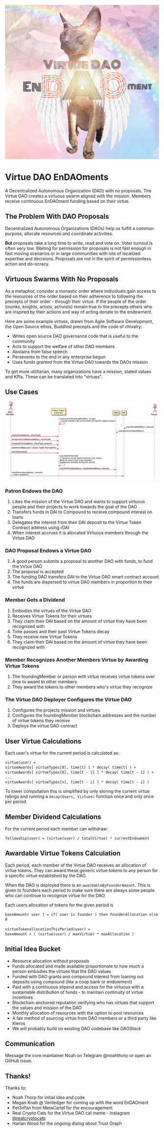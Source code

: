 ![](assets/cat-seraphim.jpg)

# Virtue DAO EnDAOments

A Decentralized Autonomous Organization (DAO) with no proposals. The Virtue DAO creates a virtuous swarm aligned with the mission. Members receive continuous EnDAOment funding based on their virtue.

## The Problem With DAO Proposals

Decentralized Autonomous Organizations (DAOs) help us fulfill a common purpose, allocate resources and coordinate activities.

**But** proposals take a long time to write, read and vote on. Voter turnout is often very low. Waiting for permission for proposals is not fast enough in fast moving scenarios or in large communities with lots of localized expertise and decisions. Proposals are not in the spirit of permissionless action and do-ocracy. 

## Virtuous Swarms With No Proposals

As a metaphor, consider a monastic order where individuals gain access to the resources of the order based on their adherence to following the precepts of their order - through their virtue. If the people of the order (monks, knights, artists, activists) remain true to the precepts others who are inspired by their actions and way of acting donate to the endowment.

Here are some example virtues, drawn from Agile Software Development, the Open Source ethos, Buddhist precepts and the code of chivalry: 
* Writes open source DAO governance code that is useful to the community
* Acts to support the welfare of other DAO members
* Abstains from false speech
* Perseveres to the end in any enterprise begun
* Uses funds granted from the Virtue DAO towards the DAOs mission

To get more utilitarian, many organizations have a mission, stated values and KPIs. These can be translated into "virtues".

## Use Cases 

![](assets/virtue-dao/virtue-dao.png)

### Patron Endows the DAO 

1. Likes the mission of the Virtue DAO and wants to support virtuous people and their projects to work towards the goal of the DAO  
2. Transfers funds in DAI to Compound to receive compound interest on loans
3. Delegates the interest from their DAI deposit to the Virtue Token Contract address using rDAI
4. When interest accrues it is allocated Virtuous members through the Virtue DAO

### DAO Proposal Endows a Virtue DAO

1. A good person submits a proposal to another DAO with funds, to fund the Virtue DAO
2. The proposal is accepted
3. The funding DAO transfers DAI to the Virtue DAO smart contract account 
4. The funds are dispersed to virtue DAO members in proportion to their virtue

### Member Gets a Dividend

1. Embodies the virtues of the Virtue DAO
2. Receives Virtue Tokens for their virtues
3. They claim their DAI based on the amount of virtue they have been recognized with
4. Time passes and their past Virtue Tokens decay
5. They receive new Virtue Tokens
6. They claim their DAI based on the amount of virtue they have been recognized with

### Member Recognizes Another Members Virtue by Awarding Virtue Tokens 

1. The foundingMember or person with virtue receives virtue tokens over time to award to other members
2. They award the tokens to other members who's virtue they recognize 

### The Virtue DAO Deployer Configures the Virtue DAO

1. Configures the projects mission and virtues
2. Configures the foundingMember blockchain addresses and the number of virtue tokens they receive
3. Deploys the virtue DAO contract

## User Virtue Calculations

Each user's virtue for the current period is calculated as:
```
virtue(user) = 
virtueAwards[ virtueTypes[0], time[t] ] * decay( time[t] ) +
virtueAwards[ virtueTypes[0], time[t - 1] ] * decay( time[t - 1] ) +
...
virtueAwards[ virtueTypes[n], time[t - i] ] * decay( time[t - i] ) 
```

To lower computation this is simplified by only storing the current virtue ratings and running a `decay(Users, Virtues)` function once and only once per period.

## Member Dividend Calculations

For the current period each member can withdraw:
```
fellowship(user) = (virtue(user) / totalVirtue) * currentEndowment
```

## Awardable Virtue Tokens Calculation

Each period, each member of the Virtue DAO receives an allocation of virtue tokens. They can award these generic virtue tokens to any person for a specific virtue established by the DAO.

When the DAO is deployed there is an `awardableByFounderAmount`. This is given to founders each period to make sure there are always some people who can continue to recognize virtue for the DAO.

Each users allocation of tokens for the given period is
```
baseAmount( user ) = if( user is founder ) then founderAllocation else 0

virtueTokenallocationThisPeriod(user) = 
baseAmount + ( (virtue(user) / maxVirtue) * maxAllocation )
```

## Initial Idea Bucket

* Resource allocation without proposals 
* Funds allocated and made available proportionate to how much a person embodies the virtues that the DAO values
* Funded with DAO grants and compound interest from loaning out deposits using compound (like a coop bank or endowment)
* Paid with a continuous stipend and access for the virtuous with a sustainable distribution of funds - to maintain continuity of virtue incentives
* Blockchain anchored reputation verifying who has virtues that support the values and mission of the DAO
* Monthly allocation of resources with the option to pool resources
* A fair method of sourcing virtue from DAO members or a third party like Kleros
* We will probably build on existing DAO codebase like *DAOStack*

## Communication

Message the core maintainer Noah on Telegram @noahthorp or open an GitHub issue.

## Thanks!

Thanks to:
* Noah Thorp for initial idea and code
* Megan Knab @ Veriledger for coming up with the word EnDAOment
* Pet3rPan from MetaCartel for the encouragement
* Real Crypto Cats for the Virtue DAO cat meme - Instagram [@realcryptocats](https://www.instagram.com/realcryptocats/)
* Harlan Wood for the ongoing dialog about Trust Graph